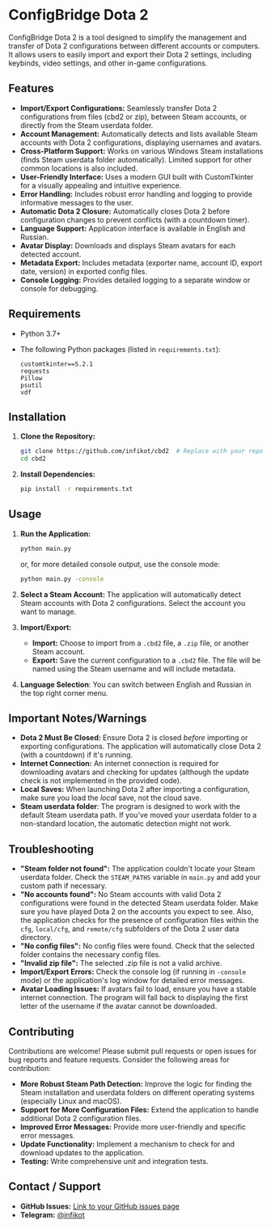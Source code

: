 # ConfigBridge Dota 2

ConfigBridge Dota 2 is a tool designed to simplify the management and transfer of Dota 2 configurations between different accounts or computers. It allows users to easily import and export their Dota 2 settings, including keybinds, video settings, and other in-game configurations.

## Features

*   **Import/Export Configurations:**  Seamlessly transfer Dota 2 configurations from files (cbd2 or zip), between Steam accounts, or directly from the Steam userdata folder.
*   **Account Management:**  Automatically detects and lists available Steam accounts with Dota 2 configurations, displaying usernames and avatars.
*   **Cross-Platform Support:** Works on various Windows Steam installations (finds Steam userdata folder automatically).  Limited support for other common locations is also included.
*   **User-Friendly Interface:**  Uses a modern GUI built with CustomTkinter for a visually appealing and intuitive experience.
*   **Error Handling:** Includes robust error handling and logging to provide informative messages to the user.
*   **Automatic Dota 2 Closure:**  Automatically closes Dota 2 before configuration changes to prevent conflicts (with a countdown timer).
* **Language Support:** Application interface is available in English and Russian.
* **Avatar Display:** Downloads and displays Steam avatars for each detected account.
* **Metadata Export:** Includes metadata (exporter name, account ID, export date, version) in exported config files.
* **Console Logging:** Provides detailed logging to a separate window or console for debugging.

## Requirements

*   Python 3.7+
*   The following Python packages (listed in `requirements.txt`):

    ```
    customtkinter==5.2.1
    requests
    Pillow
    psutil
    vdf
    ```

## Installation

1.  **Clone the Repository:**

    ```bash
    git clone https://github.com/infikot/cbd2  # Replace with your repo URL
    cd cbd2
    ```

2.  **Install Dependencies:**

    ```bash
    pip install -r requirements.txt
    ```

## Usage

1.  **Run the Application:**

    ```bash
    python main.py
    ```
    or, for more detailed console output, use the console mode:
    ```bash
    python main.py -console
    ```

2.  **Select a Steam Account:**  The application will automatically detect Steam accounts with Dota 2 configurations.  Select the account you want to manage.

3.  **Import/Export:**
    *   **Import:** Choose to import from a `.cbd2` file, a `.zip` file, or another Steam account.
    *   **Export:**  Save the current configuration to a `.cbd2` file.  The file will be named using the Steam username and will include metadata.

4. **Language Selection**: You can switch between English and Russian in the top right corner menu.

## Important Notes/Warnings

*   **Dota 2 Must Be Closed:** Ensure Dota 2 is closed *before* importing or exporting configurations. The application will automatically close Dota 2 (with a countdown) if it's running.
*   **Internet Connection:** An internet connection is required for downloading avatars and checking for updates (although the update check is not implemented in the provided code).
*   **Local Saves:** When launching Dota 2 after importing a configuration, make sure you load the *local* save, not the cloud save.
* **Steam userdata folder**: The program is designed to work with the default Steam userdata path.  If you've moved your userdata folder to a non-standard location, the automatic detection might not work.

## Troubleshooting

*   **"Steam folder not found":**  The application couldn't locate your Steam userdata folder. Check the `STEAM_PATHS` variable in `main.py` and add your custom path if necessary.
*   **"No accounts found":**  No Steam accounts with valid Dota 2 configurations were found in the detected Steam userdata folder. Make sure you have played Dota 2 on the accounts you expect to see.  Also, the application checks for the presence of configuration files within the `cfg`, `local/cfg`, and `remote/cfg` subfolders of the Dota 2 user data directory.
*   **"No config files":** No config files were found. Check that the selected folder contains the necessary config files.
*   **"Invalid zip file":** The selected .zip file is not a valid archive.
*   **Import/Export Errors:**  Check the console log (if running in `-console` mode) or the application's log window for detailed error messages.
* **Avatar Loading Issues:**  If avatars fail to load, ensure you have a stable internet connection.  The program will fall back to displaying the first letter of the username if the avatar cannot be downloaded.

## Contributing

Contributions are welcome!  Please submit pull requests or open issues for bug reports and feature requests.  Consider the following areas for contribution:

*   **More Robust Steam Path Detection:** Improve the logic for finding the Steam installation and userdata folders on different operating systems (especially Linux and macOS).
*   **Support for More Configuration Files:**  Extend the application to handle additional Dota 2 configuration files.
*   **Improved Error Messages:**  Provide more user-friendly and specific error messages.
*   **Update Functionality:** Implement a mechanism to check for and download updates to the application.
* **Testing:** Write comprehensive unit and integration tests.

## Contact / Support

*   **GitHub Issues:** [Link to your GitHub issues page](https://github.com/infikot/cbd2/issues)
*   **Telegram:** [@infikot](https://t.me/infikot)

